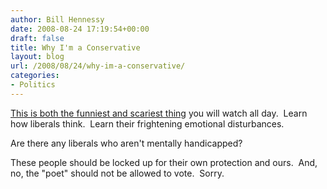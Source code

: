 ```yaml
---
author: Bill Hennessy
date: 2008-08-24 17:19:54+00:00
draft: false
title: Why I'm a Conservative
layout: blog
url: /2008/08/24/why-im-a-conservative/
categories:
- Politics
---
```


[This is both the funniest and scariest thing](https://hotair.com/archives/2008/08/24/hot-air-tv-encounters-with-the-left/) you will watch all day.  Learn how liberals think.  Learn their frightening emotional disturbances.

Are there any liberals who aren't mentally handicapped?

These people should be locked up for their own protection and ours.  And, no, the "poet" should not be allowed to vote.  Sorry.
